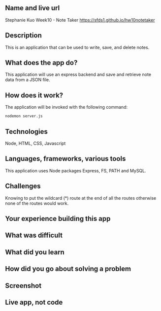 ## Name and live url
Stephanie Kuo Week10 - Note Taker
https://sfds1.github.io/hw10notetaker


## Description
This is an application that can be used to write, save, and delete notes. 

## What does the app do?
This application will use an express backend and save and retrieve note data from a JSON file.


## How does it work?
The application  will be invoked with the following command:

```sh
nodemon server.js
```

## Technologies
Node, HTML, CSS, Javascript

## Languages, frameworks, various tools
This application uses Node packages Express, FS, PATH and MySQL.

## Challenges
Knowing to put the wildcard (*) route at the end of all the routes otherwise none of the routes would work.

## Your experience building this app


## What was difficult


## What did you learn


## How did you go about solving a problem


## Screenshot




## Live app, not code


